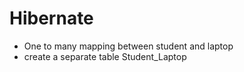 # Hibernate
<ul>
 <li>One to many mapping between student and laptop </li>
  <li>create a separate table Student_Laptop</li>
</ul>
